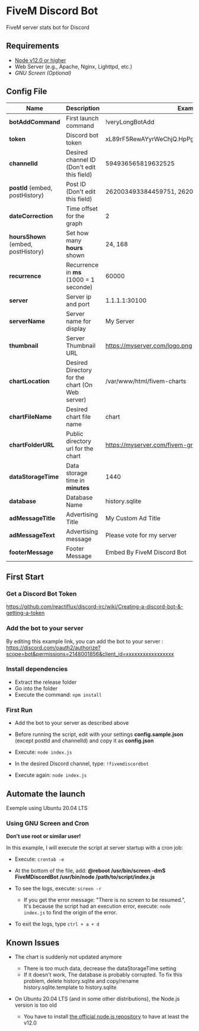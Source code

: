 # FiveM Discord Bot
FiveM server stats bot for Discord



## Requirements
- [Node v12.0 or higher](https://github.com/nodesource/distributions/blob/master/README.md)
- Web Server (e.g., Apache, Nginx, Lighttpd, etc.)
- *GNU Screen (Optional)*



## Config File

Name | Description  | Example
------------ | ------------ | ------------
**botAddCommand** | First launch command | !veryLongBotAdd
**token** | Discord bot token | xL89rF5RewAYyrWeChjQ.HpPg22e5ZtDscMyPxn.g4uJ9Jve
**channelId** | Desired channel ID (Don't edit this field)  | 594936565819632525
**postId** (embed, postHistory) | Post ID (Don't edit this field) | 262003493384459751, 262003493384744995
**dateCorrection** | Time offset for the graph | 2
**hoursShown** (embed, postHistory) | Set how many **hours** shown  | 24, 168
**recurrence** | Recurrence in **ms** (1000 = 1 seconde) | 60000
**server** | Server ip and port | 1.1.1.1:30100
**serverName** | Server name for display | My Server
**thumbnail** | Server Thumbnail URL | https://myserver.com/logo.png
**chartLocation** | Desired Directory for the chart (On Web server) | /var/www/html/fivem-charts
**chartFileName** | Desired chart file name | chart
**chartFolderURL** | Public directory url for the chart | https://myserver.com/fivem-graph
**dataStorageTime** | Data storage time in **minutes** | 1440
**database** | Database Name | history.sqlite
**adMessageTitle** | Advertising Title | My Custom Ad Title
**adMessageText** | Advertising message | Please vote for my server
**footerMessage** | Footer Message | Embed By FiveM Discord Bot



## First Start

### Get a Discord Bot Token
https://github.com/reactiflux/discord-irc/wiki/Creating-a-discord-bot-&-getting-a-token

### Add the bot to your server 

By editing this example link, you can add the bot to your server : https://discord.com/oauth2/authorize?scope=bot&permissions=2148001856&client_id=xxxxxxxxxxxxxxxxx

### Install dependencies
- Extract the release folder
- Go into the folder
- Execute the command: `npm install`

### First Run

- Add the bot to your server as described above

- Before running the script, edit with your settings **config.sample.json** (except postId and channelId) and copy it as **config.json**
- Execute: `node index.js`
- In the desired Discord channel, type: `!fivemdiscordbot`
- Execute again: `node index.js`


## Automate the launch

Exemple using Ubuntu 20.04 LTS

### Using GNU Screen and Cron

**Don't use root or similar user!**

In this example, I will execute the script at server startup with a cron job:

- Execute: `crontab -e`
- At the bottom of the file, add: **@reboot /usr/bin/screen -dmS FiveMDiscordBot  /usr/bin/node /path/to/script/index.js**

- To see the logs, execute: `screen -r` 
    - If you get the error message: "There is no screen to be resumed.", It's because the script had an execution error, execute: `node index.js` to find the origin of the error.
- To exit the logs, type `ctrl + a + d`



## Known Issues

- The chart is suddenly not updated anymore
    - There is too much data, decrease the dataStorageTime setting
    - If it doesn't work, The database is probably corrupted. To fix this problem, delete history.sqlite and copy/rename history.sqlite.template to history.sqlite 

- On Ubuntu 20.04 LTS (and in some other distributions), the Node.js version is too old
    - You have to install [the official node.js repository](https://github.com/nodesource/distributions/blob/master/README.md) to have at least the v12.0